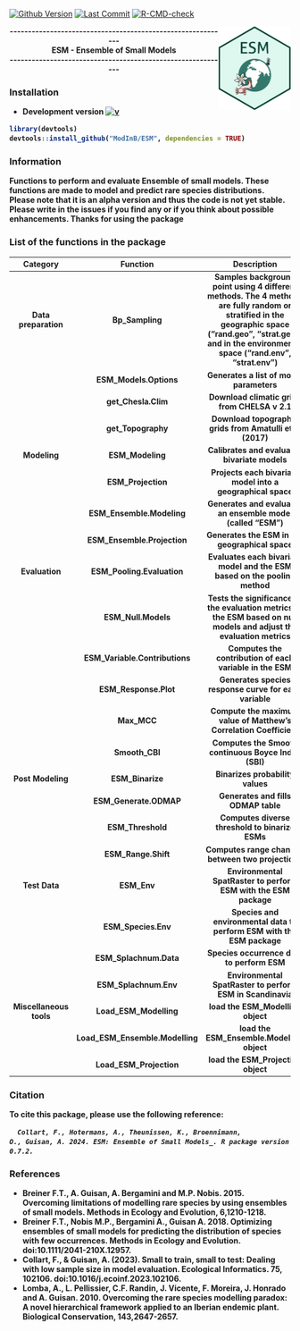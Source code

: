 [![Github Version](https://img.shields.io/badge/dev%20version-0.7.2-53AA93.svg)](https://github.com/ModInB/ESM)
[![Last Commit](https://img.shields.io/github/last-commit/ModInB/ESM.svg)](https://github.com/ModInB/ESM/commits/main)
[![R-CMD-check](https://github.com/ModInB/ESM/actions/workflows/R-CMD-check.yaml/badge.svg)](https://github.com/ModInB/ESM/actions/workflows/R-CMD-check.yaml)

<img src="inst/logo/ESM_icon_V2.png" align="right" height = 150/>
<div align="center">
<b>------------------------------------------------------------<br/>
<b>ESM - Ensemble of Small Models<br/>
<b>------------------------------------------------------------<br/>

</b>
</div>


### <i class="fas fa-tools"></i> Installation



- **Development version** [![v](https://img.shields.io/badge/dev%20version-0.7.2-53AA93.svg)](https://github.com/ModInB/ESM)
```R
library(devtools)
devtools::install_github("ModInB/ESM", dependencies = TRUE)
```

### Information

Functions to perform and evaluate Ensemble of small models. These functions are made to model and predict rare species distributions. Please note that it is an alpha version and thus the code is not yet stable. Please write in the issues if you find any or if you think about possible enhancements. Thanks for using the package

### List of the functions in the package

| Category      	| Function      	| Description                                  	|
|:-----------------:|:-------------------:|:-----------------:|
| Data preparation	| Bp_Sampling	| Samples background point using 4 different methods. The 4 methods are fully random or stratified in the geographic space (“rand.geo”, “strat.geo”) and in the environmental space (“rand.env”, “strat.env”)|
|		| ESM_Models.Options	| Generates a list of model parameters|
|		| get_Chesla.Clim	| Download climatic grids from CHELSA v 2.1|
|		| get_Topography	| Download topographic grids from Amatulli et al (2017)|
| Modeling	| ESM_Modeling	| Calibrates and evaluates bivariate models|
|		| ESM_Projection	| Projects each bivariate model into a geographical space |
|		| ESM_Ensemble.Modeling	| Generates and evaluates an ensemble model (called “ESM”) |
|		| ESM_Ensemble.Projection	| Generates the ESM in the geographical space |
| Evaluation	| ESM_Pooling.Evaluation	| Evaluates each bivariate model and the ESM based on the pooling method |
|		| ESM_Null.Models	| Tests the significance of the evaluation metrics of the ESM based on null models and adjust the evaluation metrics |
|		| ESM_Variable.Contributions	| Computes the contribution of each variable in the ESM |
|		| ESM_Response.Plot	| Generates species response curve for each variable |
|   | Max_MCC | Compute the maximum value of Matthew’s Correlation Coefficient  |
|		| Smooth_CBI| Computes the Smooth continuous Boyce Index (SBI) |
| Post Modeling	| ESM_Binarize	| Binarizes probability values |
|		| ESM_Generate.ODMAP	| Generates and fills ODMAP table  |
|		| ESM_Threshold	| Computes diverse threshold to binarize ESMs |
|		| ESM_Range.Shift	| Computes range changes between two projections  |
| Test Data	| ESM_Env	| Environmental SpatRaster to perform ESM with the ESM package |
| 	| ESM_Species.Env	| Species and environmental data to perform ESM with the ESM package |
| 	| ESM_Splachnum.Data	| Species occurrence data to perform ESM |
| 	| ESM_Splachnum.Env	| Environmental SpatRaster to perform ESM in Scandinavia |
| Miscellaneous tools	| Load_ESM_Modelling	| load the ESM_Modelling object|
|   | Load_ESM_Ensemble.Modelling	| load the ESM_Ensemble.Modelling object|
|   | Load_ESM_Projection	| load the ESM_Projection object|



### Citation

To cite this package, please use the following reference:

<code> <i> Collart, F., Hotermans, A., Theunissen, K., Broennimann, O., Guisan, A. 2024. ESM: Ensemble of Small Models_. R package version 0.7.2.</code> </i>

### References

  - Breiner F.T., A. Guisan, A. Bergamini and M.P. Nobis. 2015. Overcoming limitations of modelling rare species by using ensembles of small models. Methods in Ecology and Evolution, 6,1210-1218.
  - Breiner F.T., Nobis M.P., Bergamini A., Guisan A. 2018. Optimizing ensembles of small models for predicting the distribution of species with few occurrences. Methods in Ecology and Evolution. doi:10.1111/2041-210X.12957.
  - Collart, F., & Guisan, A. (2023). Small to train, small to test: Dealing with low sample size in model evaluation. Ecological Informatics. 75, 102106. doi:10.1016/j.ecoinf.2023.102106.
  - Lomba, A., L. Pellissier, C.F. Randin, J. Vicente, F. Moreira, J. Honrado and A. Guisan. 2010. Overcoming the rare species modelling paradox: A novel hierarchical framework applied to an Iberian endemic plant. Biological Conservation, 143,2647-2657.
